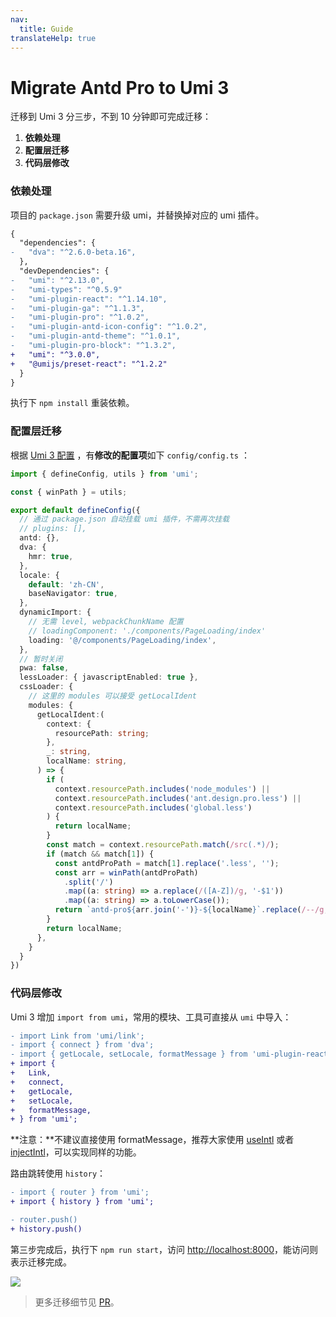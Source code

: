 ```yaml
---
nav:
  title: Guide
translateHelp: true
---
```


# Migrate Antd Pro to Umi 3


迁移到 Umi 3 分三步，不到 10 分钟即可完成迁移：

1. **依赖处理**
1. **配置层迁移**
1. **代码层修改**

### 依赖处理

项目的 `package.json` 需要升级 umi，并替换掉对应的 umi 插件。

```diff
{
  "dependencies": {
-   "dva": "^2.6.0-beta.16",
  },
  "devDependencies": {
-   "umi": "^2.13.0",
-   "umi-types": "^0.5.9"
-   "umi-plugin-react": "^1.14.10",
-   "umi-plugin-ga": "^1.1.3",
-   "umi-plugin-pro": "^1.0.2",
-   "umi-plugin-antd-icon-config": "^1.0.2",
-   "umi-plugin-antd-theme": "^1.0.1",
-   "umi-plugin-pro-block": "^1.3.2",
+   "umi": "^3.0.0",
+   "@umijs/preset-react": "^1.2.2"
  }
}
```

执行下 `npm install` 重装依赖。

### 配置层迁移

根据 [Umi 3 配置](../config) ，有**修改的配置项**如下 `config/config.ts` ：

```typescript
import { defineConfig, utils } from 'umi';

const { winPath } = utils;

export default defineConfig({
  // 通过 package.json 自动挂载 umi 插件，不需再次挂载
  // plugins: [],
  antd: {},
  dva: {
    hmr: true,
  },
  locale: {
    default: 'zh-CN',
    baseNavigator: true,
  },
  dynamicImport: {
    // 无需 level, webpackChunkName 配置
    // loadingComponent: './components/PageLoading/index'
    loading: '@/components/PageLoading/index',
  },
  // 暂时关闭
  pwa: false,
  lessLoader: { javascriptEnabled: true },
  cssLoader: {
    // 这里的 modules 可以接受 getLocalIdent
    modules: {
      getLocalIdent:(
        context: {
          resourcePath: string;
        },
        _: string,
        localName: string,
      ) => {
        if (
          context.resourcePath.includes('node_modules') ||
          context.resourcePath.includes('ant.design.pro.less') ||
          context.resourcePath.includes('global.less')
        ) {
          return localName;
        }
        const match = context.resourcePath.match(/src(.*)/);
        if (match && match[1]) {
          const antdProPath = match[1].replace('.less', '');
          const arr = winPath(antdProPath)
            .split('/')
            .map((a: string) => a.replace(/([A-Z])/g, '-$1'))
            .map((a: string) => a.toLowerCase());
          return `antd-pro${arr.join('-')}-${localName}`.replace(/--/g, '-');
        }
        return localName;
      },
    }
  }
})
```

### 代码层修改

Umi 3 增加 `import from umi`，常用的模块、工具可直接从 `umi` 中导入：

```diff
- import Link from 'umi/link';
- import { connect } from 'dva';
- import { getLocale, setLocale, formatMessage } from 'umi-plugin-react/locale';
+ import {
+   Link,
+   connect,
+   getLocale,
+   setLocale,
+   formatMessage,
+ } from 'umi';
```

**注意：**不建议直接使用 formatMessage，推荐大家使用 [useIntl](/zh-CN/plugins/plugin-locale#useintl) 或者 [injectIntl](https://github.com/formatjs/react-intl/blob/master/docs/API.md#injectintl-hoc)，可以实现同样的功能。

路由跳转使用 `history`：

```diff
- import { router } from 'umi';
+ import { history } from 'umi';

- router.push()
+ history.push()
```

第三步完成后，执行下 `npm run start`，访问 [http://localhost:8000](http://localhost:8000)，能访问则表示迁移完成。

![](https://gw.alipayobjects.com/zos/antfincdn/MysqNKCYyc/ae1d7e2a-3b6e-49d8-8c0a-c306840932f6.png)

> 更多迁移细节见 [PR](https://github.com/ant-design/ant-design-pro/pull/6039)。
